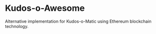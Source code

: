 # Kudos-o-Awesome
Alternative implementation for Kudos-o-Matic using Ethereum blockchain technology.
